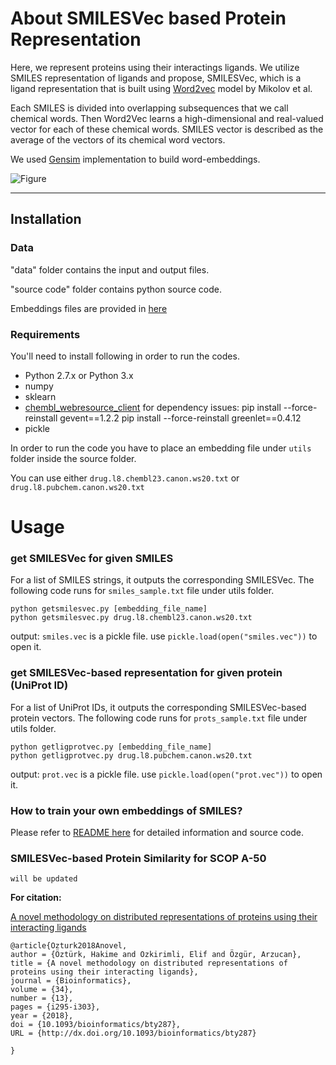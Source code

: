 # About SMILESVec based Protein Representation

Here, we represent proteins using their interactings ligands. We utilize SMILES representation of ligands and propose, SMILESVec, which is a ligand representation that is built using  [Word2vec](https://papers.nips.cc/paper/5021-distributed-representations-of-words-and-phrases-and-their-compositionality.pdf) model by Mikolov et al.  

Each SMILES is divided into overlapping subsequences that we call chemical words. Then Word2Vec learns a high-dimensional and real-valued vector for each of these chemical words. SMILES vector is described as the average of the vectors of its chemical word vectors.

We used [Gensim](https://radimrehurek.com/gensim/) implementation  to build word-embeddings.

![Figure](https://github.com/hkmztrk/SMILESVecProteinRepresentation/blob/master/docs/figures/smilesvec.jpg)



****************************************************************
## Installation
### Data 

"data" folder contains the input and output files.
	
"source code" folder contains python source code.

Embeddings files are provided in [here](https://cmpe.boun.edu.tr/~hakime.ozturk/smilesvec.html)


### Requirements

You'll need to install following in order to run the codes.

*   Python 2.7.x or Python 3.x
*   numpy
*   sklearn
*   [chembl_webresource_client](https://github.com/chembl/chembl_webresource_client) 
	for dependency issues:
	pip install --force-reinstall gevent==1.2.2
	pip install --force-reinstall greenlet==0.4.12
*   pickle

In order to run the code you have to place an embedding file under ```utils``` folder inside the source folder. 

You can use either  ```drug.l8.chembl23.canon.ws20.txt``` or ```drug.l8.pubchem.canon.ws20.txt```

# Usage

### get SMILESVec for given SMILES
For a list of SMILES strings, it outputs the corresponding SMILESVec.
The following code runs for   ```smiles_sample.txt``` file under utils folder. 
```
python getsmilesvec.py [embedding_file_name]
python getsmilesvec.py drug.l8.chembl23.canon.ws20.txt
```

output: ```smiles.vec``` is a pickle file.
use ```pickle.load(open("smiles.vec"))``` to open it. 

### get SMILESVec-based representation for given protein (UniProt ID)
For a list of UniProt IDs, it outputs the corresponding SMILESVec-based protein vectors.
The following code runs for  ```prots_sample.txt``` file under utils folder.
```
python getligprotvec.py [embedding_file_name]
python getligprotvec.py drug.l8.pubchem.canon.ws20.txt
```

output: ```prot.vec``` is a pickle file.
use ```pickle.load(open("prot.vec"))``` to open it. 

### How to train your own embeddings of SMILES?

Please refer to [README here](https://github.com/hkmztrk/SMILESVecProteinRepresentation/tree/master/source/word2vec) for detailed information and source code.

### SMILESVec-based Protein Similarity for SCOP A-50
```
will be updated
```

**For citation:**

[A novel methodology on distributed representations of proteins using their interacting ligands](https://academic.oup.com/bioinformatics/article/34/13/i295/5045707) 
```
@article{Ozturk2018Anovel,
author = {Öztürk, Hakime and Ozkirimli, Elif and Özgür, Arzucan},
title = {A novel methodology on distributed representations of proteins using their interacting ligands},
journal = {Bioinformatics},
volume = {34},
number = {13},
pages = {i295-i303},
year = {2018},
doi = {10.1093/bioinformatics/bty287},
URL = {http://dx.doi.org/10.1093/bioinformatics/bty287}

}
```
